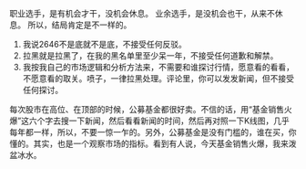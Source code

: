 职业选手，是有机会才干，没机会休息。
业余选手，是没机会也干，从来不休息。
所以，结局肯定是不一样的。

1. 我说2646不是底就不是底，不接受任何反驳。
2. 拉黑就是拉黑了，在我的黑名单里至少呆一年，不接受任何道歉和解禁。
3. 我按我自己的市场逻辑和分析方法来，不需要和谁探讨行情，愿意看的看看，不愿意看的取关。喷子，一律拉黑处理。评论里，你可以发发新闻，但不接受任何探讨。

每次股市在高位、在顶部的时候，公募基金都很好卖。不信的话，用“基金销售火爆”这六个字去搜一下新闻，然后看看新闻的时间，然后再对照一下K线图，几乎每年都一样，所以，不要一惊一乍的。另外，公募基金是没有门槛的，谁在买，你懂的。其实，也是一个观察市场的指标。看到有人说，今天基金销售火爆，我来泼盆冰水。
